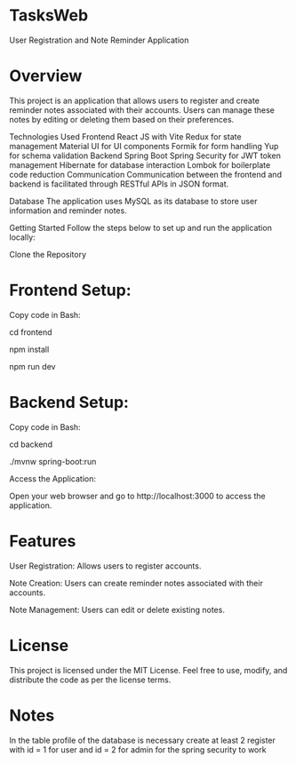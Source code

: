 # TasksWeb
User Registration and Note Reminder Application

# Overview
This project is an application that allows users to register and create reminder notes associated with their accounts. Users can manage these notes by editing or deleting them based on their preferences.

Technologies Used
Frontend
React JS with Vite
Redux for state management
Material UI for UI components
Formik for form handling
Yup for schema validation
Backend
Spring Boot
Spring Security for JWT token management
Hibernate for database interaction
Lombok for boilerplate code reduction
Communication
Communication between the frontend and backend is facilitated through RESTful APIs in JSON format.

Database
The application uses MySQL as its database to store user information and reminder notes.

Getting Started
Follow the steps below to set up and run the application locally:

Clone the Repository

# Frontend Setup:

Copy code in Bash:

cd frontend

npm install

npm run dev

 # Backend Setup:

Copy code in Bash:

cd backend

./mvnw spring-boot:run

Access the Application:

Open your web browser and go to http://localhost:3000 to access the application.

# Features
User Registration: Allows users to register accounts.

Note Creation: Users can create reminder notes associated with their accounts.

Note Management: Users can edit or delete existing notes.


# License
This project is licensed under the MIT License. Feel free to use, modify, and distribute the code as per the license terms.

# Notes
In the table profile of the database is necessary create at least 2 register with id = 1 for user and id = 2 for admin for the spring security to work

